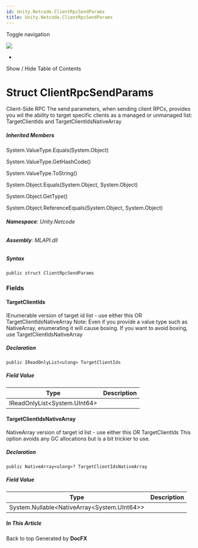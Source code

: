 ```yaml
---
id: Unity.Netcode.ClientRpcSendParams
title: Unity.Netcode.ClientRpcSendParams
---
```


<div id="wrapper">

<div>

<div class="container">

<div class="navbar-header">

Toggle navigation

<img src="../logo.svg" id="logo" class="svg" />

</div>

<div id="navbar" class="collapse navbar-collapse">

<div class="form-group">

</div>

</div>

</div>

<div class="subnav navbar navbar-default">

<div id="breadcrumb" class="container hide-when-search">

-   

</div>

</div>

</div>

<div class="container body-content hide-when-search" role="main">

<div class="sidenav hide-when-search">

Show / Hide Table of Contents

<div id="sidetoggle" class="sidetoggle collapse">

<div id="sidetoc">

</div>

</div>

</div>

<div class="article row grid-right">

<div class="col-md-10">

# Struct ClientRpcSendParams

<div class="markdown level0 summary">

Client-Side RPC The send parameters, when sending client RPCs, provides
you wil the ability to target specific clients as a managed or unmanaged
list: TargetClientIds and TargetClientIdsNativeArray

</div>

<div class="markdown level0 conceptual">

</div>

<div class="inheritedMembers">

##### Inherited Members

<div>

System.ValueType.Equals(System.Object)

</div>

<div>

System.ValueType.GetHashCode()

</div>

<div>

System.ValueType.ToString()

</div>

<div>

System.Object.Equals(System.Object, System.Object)

</div>

<div>

System.Object.GetType()

</div>

<div>

System.Object.ReferenceEquals(System.Object, System.Object)

</div>

</div>

###### **Namespace**: Unity.Netcode

###### **Assembly**: MLAPI.dll

##### Syntax

<div class="codewrapper">

``` lang-csharp
public struct ClientRpcSendParams
```

</div>

### Fields

#### TargetClientIds

<div class="markdown level1 summary">

IEnumerable version of target id list - use either this OR
TargetClientIdsNativeArray Note: Even if you provide a value type such
as NativeArray, enumerating it will cause boxing. If you want to avoid
boxing, use TargetClientIdsNativeArray

</div>

<div class="markdown level1 conceptual">

</div>

##### Declaration

<div class="codewrapper">

``` lang-csharp
public IReadOnlyList<ulong> TargetClientIds
```

</div>

##### Field Value

| Type                           | Description |
|--------------------------------|-------------|
| IReadOnlyList\<System.UInt64\> |             |

#### TargetClientIdsNativeArray

<div class="markdown level1 summary">

NativeArray version of target id list - use either this OR
TargetClientIds This option avoids any GC allocations but is a bit
trickier to use.

</div>

<div class="markdown level1 conceptual">

</div>

##### Declaration

<div class="codewrapper">

``` lang-csharp
public NativeArray<ulong>? TargetClientIdsNativeArray
```

</div>

##### Field Value

| Type                                            | Description |
|-------------------------------------------------|-------------|
| System.Nullable\<NativeArray\<System.UInt64\>\> |             |

</div>

<div class="hidden-sm col-md-2" role="complementary">

<div class="sideaffix">

<div class="contribution">

</div>

##### In This Article

<div>

</div>

</div>

</div>

</div>

</div>

<div class="grad-bottom">

</div>

<div class="footer">

<div class="container">

Back to top Generated by **DocFX**

</div>

</div>

</div>
